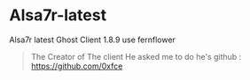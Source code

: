 # Alsa7r-latest
Alsa7r latest Ghost Client 1.8.9
use fernflower 
> The Creator of The client He asked me to do he's github : https://github.com/0xfce 

